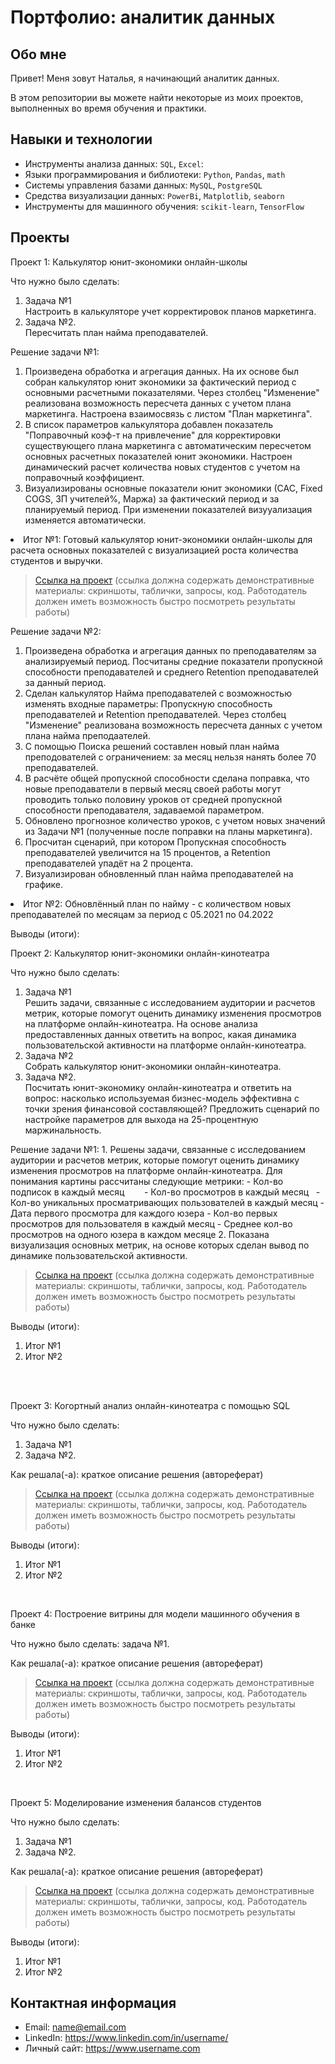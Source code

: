 # Портфолио: аналитик данных

## Обо мне 

Привет! Меня зовут Наталья, я начинающий аналитик данных. 

В этом репозитории вы можете найти некоторые из моих проектов, выполненных во время обучения и практики.<br>

## Навыки и технологии
- Инструменты анализа данных: ``SQL``, ``Excel``: 
- Языки программирования и библиотеки: ``Python``, ``Pandas``, ``math`` 
- Системы управления базами данных: ``MySQL``, ``PostgreSQL``
- Средства визуализации данных: ``PowerBi``, ``Matplotlib``, ``seaborn``
- Инструменты для машинного обучения: ``scikit-learn``, ``TensorFlow``



## Проекты
<p> Проект 1: Калькулятор юнит-экономики онлайн-школы</p>
<p>Что нужно было сделать:<p>
<ol>
  <li>Задача №1</li>
  Настроить в калькуляторе учет корректировок планов маркетинга.
  <li>Задача №2.</li>
  Пересчитать план найма преподавателей.
</ol>

  Решение задачи №1:
  1. Произведена обработка и агрегация данных. На их основе был собран калькулятор юнит экономики за фактический период с основными расчетными показателями. Через столбец "Изменение" реализована возможность пересчета данных с учетом плана маркетинга. Настроена взаимосвязь с листом "План маркетинга". 
  2. В список параметров калькулятора добавлен показатель "Поправочный коэф-т на привлечение" для корректировки существующего плана маркетинга с автоматическим пересчетом основных расчетных показателей юнит экономики. Настроен динамический расчет количества новых студентов с учетом на поправочный коэффициент.
  3. Визуализированы основные показатели юнит экономики (САС, Fixed СOGS, ЗП учителей%, Маржа) за фактический период и за планируемый период. При изменении показателей визууализация изменяется автоматически.
 <li>Итог №1: Готовый калькулятор юнит-экономики онлайн-школы для расчета основных показателей с визуализацией роста количества студентов и выручки.
   

> <a href="https://github.com/Skyproportfolio/data-analytics-5month/blob/main/Проект%20№1.xlsx">Ссылка на проект</a>
  (ссылка должна содержать демонстративные материалы: скриншоты, таблички, запросы, код. Работодатель должен иметь возможность быстро посмотреть результаты работы)

  Решение задачи №2:
  1. Произведена обработка и агрегация данных по преподавателям за анализируемый период. Посчитаны средние показатели пропускной способности преподавателей и среднего Retention преподавателей за данный период. 
  2. Сделан калькулятор Найма преподавателей с возможностью изменять входные параметры: Пропускную способность преподавателей и Retention преподавателей. Через столбец "Изменение" реализована возможность пересчета данных с учетом плана найма преподаателей.
  3. С помощью Поиска решений составлен новый план найма преподователей с ограничением: за месяц нельзя нанять более 70 преподавателей.
  4. В расчёте общей пропускной способности сделана поправка, что новые преподаватели в первый месяц своей работы могут проводить только половину уроков от средней пропускной способности преподавателя, задаваемой параметром.
  5. Обновлено прогнозное количество уроков, с учетом новых значений из Задачи №1 (полученные после поправки на планы маркетинга).
  6. Просчитан сценарий, при котором Пропускная способность преподавателей увеличится на 15 процентов, а Retention преподавателей упадёт на 2 процента.
  7. Визуализирован обновленный план найма преподавателей на графике.
  <li>Итог №2: Обновлённый план по найму - с количеством новых преподавателей по месяцам за период с 05.2021 по 04.2022
</ol>
<br> 
<p>Выводы (итоги):<p>
<p> Проект 2: Калькулятор юнит-экономики онлайн-кинотеатра</p>
<p>Что нужно было сделать:<p>
<ol>
  <li>Задача №1</li> Решить задачи, связанные с исследованием аудитории и расчетов метрик, которые помогут оценить динамику изменения просмотров на платформе онлайн-кинотеатра. На основе анализа предоставленных данных ответить на вопрос, какая динамика пользовательской активности на платформе онлайн-кинотеатра. 
  <li>Задача №2</li>
  Собрать калькулятор юнит-экономики онлайн-кинотеатра.   
  <li>Задача №2.</li> Посчитать юнит-экономику онлайн-кинотеатра и ответить на вопрос: насколько используемая бизнес-модель эффективна с точки зрения финансовой составляющей? Предложить сценарий по настройке параметров для выхода на 25-процентную маржинальность.
</ol>
Решение задачи №1:  
  1. Решены задачи, связанные с исследованием аудитории и расчетов метрик, которые помогут оценить динамику изменения просмотров на платформе онлайн-кинотеатра.
  Для понимания картины рассчитаны следующие метрики:
  - Кол-во подписок в каждый месяц       
  - Кол-во просмотров в каждый месяц  
  - Кол-во уникальных просматривающих пользователей в каждый месяц
  - Дата первого просмотра для каждого юзера
  - Кол-во первых просмотров для пользователя в каждый месяц
  - Среднее кол-во просмотров на одного юзера в каждом месяце
  2. Показана визуализация основных метрик, на основе которых сделан вывод по динамике пользовательской активности.

> <a href="https://drive.google.com/drive/folders/11HcEeqniyrCMjuwHZ0GLysX0A2SEv-_x">Ссылка на проект</a>
 (ссылка должна содержать демонстративные материалы: скриншоты, таблички, запросы, код. Работодатель должен иметь возможность быстро посмотреть результаты работы)
 
<p>Выводы (итоги):<p>
<ol>
  <li>Итог №1</li>
  <li>Итог №2</li>
</ol>
<br> 

<br> 
<p> Проект 3: Когортный анализ онлайн-кинотеатра с помощью SQL</p>
<p>Что нужно было сделать:<p>
<ol>
  <li>Задача №1</li>
  <li>Задача №2.</li>
</ol>

<p>Как решала(-а): краткое описание решения (автореферат)<p>
  
> <a href="https://drive.google.com/drive/folders/1wdD-mfSeIsHWgrMLJz8Tv_ClAuP_EAOQ?usp=sharing">Ссылка на проект</a>
(ссылка должна содержать демонстративные материалы: скриншоты, таблички, запросы, код. Работодатель должен иметь возможность быстро посмотреть результаты работы)

  <p>Выводы (итоги):<p>
<ol>
  <li>Итог №1</li>
  <li>Итог №2</li>
</ol>

<br> 
<p>Проект 4: Построение витрины для модели машинного обучения в банке </p> 
<p>Что нужно было сделать: задача №1.<p>
  
<p>Как решала(-а): краткое описание решения (автореферат)<p>

> <a href="https://drive.google.com/drive/folders/1QOk5AAh6x7jK_yHgfKI2sUFYR7AWUi5u">Ссылка на проект</a>
(ссылка должна содержать демонстративные материалы: скриншоты, таблички, запросы, код. Работодатель должен иметь возможность быстро посмотреть результаты работы)
  
 <p>Выводы (итоги):<p>
<ol>
  <li>Итог №1</li>
  <li>Итог №2</li>
</ol>
<br> 


<p>Проект 5: Моделирование изменения балансов студентов</p> 
<p>Что нужно было сделать:<p>
<ol>
  <li>Задача №1</li>
  <li>Задача №2.</li>
</ol>

<p>Как решала(-а): краткое описание решения (автореферат)<p>

> <a href="https://github.com/Skyproportfolio/data-analytics-5month/blob/main/Проект%205.xlsx">Ссылка на проект</a>
(ссылка должна содержать демонстративные материалы: скриншоты, таблички, запросы, код. Работодатель должен иметь возможность быстро посмотреть результаты работы)
 
 <p>Выводы (итоги):<p>
<ol>
  <li>Итог №1</li>
  <li>Итог №2</li>
</ol>

## Контактная информация
- Email: name@email.com
- LinkedIn: https://www.linkedin.com/in/username/
- Личный сайт: https://www.username.com

